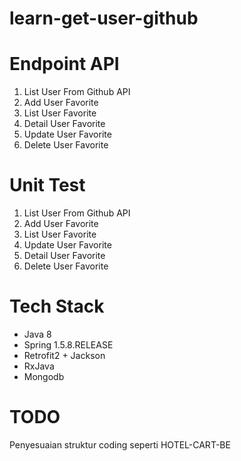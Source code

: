 # learn-get-user-github

 # Endpoint API
1. List User From Github API
2. Add User Favorite
3. List User Favorite
4. Detail User Favorite
5. Update User Favorite
6. Delete User Favorite

# Unit Test
1. List User From Github API
2. Add User Favorite
3. List User Favorite
4. Update User Favorite
5. Detail User Favorite
6. Delete User Favorite

# Tech Stack
- Java 8
- Spring 1.5.8.RELEASE
- Retrofit2 + Jackson
- RxJava
- Mongodb

# TODO
Penyesuaian struktur coding seperti HOTEL-CART-BE

